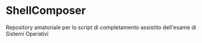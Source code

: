 # ShellComposer
Repository amatoriale per lo script di completamento assistito dell'esame di Sistemi Operativi
